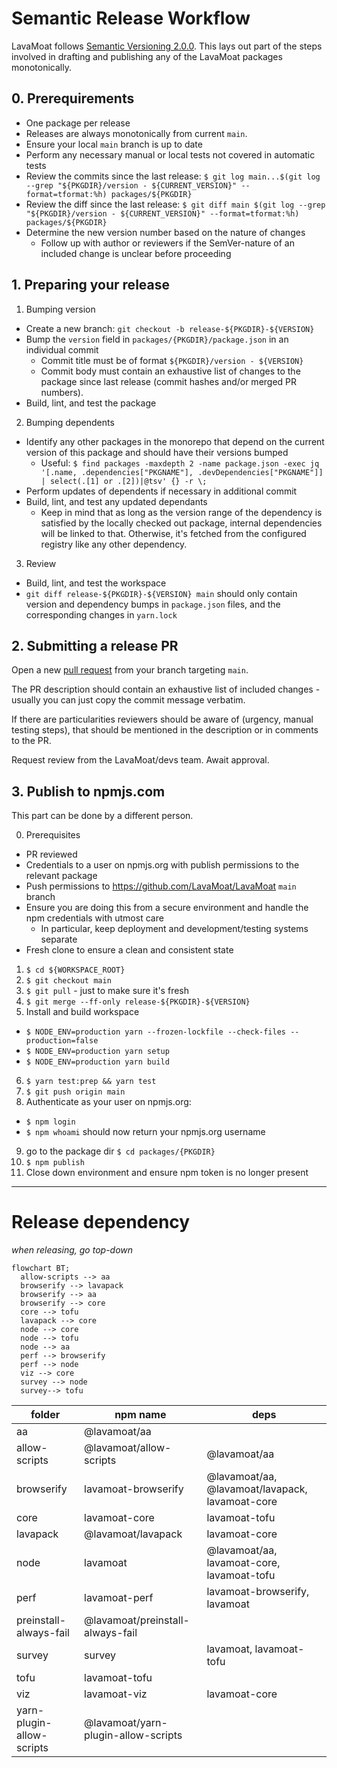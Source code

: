 # Semantic Release Workflow

LavaMoat follows [Semantic Versioning 2.0.0](https://semver.org/spec/v2.0.0.html).
This lays out part of the steps involved in drafting and publishing any of the LavaMoat packages monotonically.

## 0. Prerequirements

- One package per release
- Releases are always monotonically from current `main`.
- Ensure your local `main` branch is up to date
- Perform any necessary manual or local tests not covered in automatic tests
- Review the commits since the last release: `$ git log main...$(git log --grep "${PKGDIR}/version - ${CURRENT_VERSION}" --format=tformat:%h) packages/${PKGDIR}`
- Review the diff since the last release: `$ git diff main $(git log --grep "${PKGDIR}/version - ${CURRENT_VERSION}" --format=tformat:%h) packages/${PKGDIR}`
- Determine the new version number based on the nature of changes
  - Follow up with author or reviewers if the SemVer-nature of an included change is unclear before proceeding

## 1. Preparing your release

1) Bumping version
  - Create a new branch: `git checkout -b release-${PKGDIR}-${VERSION}`
  - Bump the `version` field in `packages/{PKGDIR}/package.json` in an individual commit
    - Commit title must be of format `${PKGDIR}/version - ${VERSION}`
    - Commit body must contain an exhaustive list of changes to the package since last release (commit hashes and/or merged PR numbers).
  - Build, lint, and test the package
2) Bumping dependents
  - Identify any other packages in the monorepo that depend on the current version of this package and should have their versions bumped
    - Useful: `$ find packages -maxdepth 2 -name package.json -exec jq '[.name, .dependencies["PKGNAME"], .devDependencies["PKGNAME"]] | select(.[1] or .[2])|@tsv' {} -r \;`
  - Perform updates of dependents if necessary in additional commit
  - Build, lint, and test any updated dependants
    - Keep in mind that as long as the version range of the dependency is satisfied by the locally checked out package, internal dependencies will be linked to that. Otherwise, it's fetched from the configured registry like any other dependency.
3) Review
  - Build, lint, and test the workspace
  - `git diff release-${PKGDIR}-${VERSION} main` should only contain version and dependency bumps in `package.json` files, and the corresponding changes in `yarn.lock`

## 2. Submitting a release PR

Open a new [pull request](https://github.com/LavaMoat/LavaMoat/compare) from your branch targeting `main`.

The PR description should contain an exhaustive list of included changes - usually you can just copy the commit message verbatim.

If there are particularities reviewers should be aware of (urgency, manual testing steps), that should be mentioned in the description or in comments to the PR.

Request review from the LavaMoat/devs team. Await approval.

## 3. Publish to npmjs.com

This part can be done by a different person.

0. Prerequisites
  - PR reviewed
  - Credentials to a user on npmjs.org with publish permissions to the relevant package
  - Push permissions to https://github.com/LavaMoat/LavaMoat `main` branch
  - Ensure you are doing this from a secure environment and handle the npm credentials with utmost care
    - In particular, keep deployment and development/testing systems separate
  - Fresh clone to ensure a clean and consistent state
1. `$ cd ${WORKSPACE_ROOT}`
2. `$ git checkout main`
3. `$ git pull` - just to make sure it's fresh
4. `$ git merge --ff-only release-${PKGDIR}-${VERSION}`
5. Install and build workspace
  - `$ NODE_ENV=production yarn --frozen-lockfile --check-files --production=false`
  - `$ NODE_ENV=production yarn setup`
  - `$ NODE_ENV=production yarn build`
6. `$ yarn test:prep && yarn test`
7. `$ git push origin main`
8. Authenticate as your user on npmjs.org:
  - `$ npm login`
  - `$ npm whoami` should now return your npmjs.org username
9.  go to the package dir `$ cd packages/{PKGDIR}`
10. `$ npm publish`
11. Close down environment and ensure npm token is no longer present

---

# Release dependency

*when releasing, go top-down*

```mermaid
flowchart BT;
  allow-scripts --> aa
  browserify --> lavapack
  browserify --> aa
  browserify --> core
  core --> tofu
  lavapack --> core
  node --> core
  node --> tofu
  node --> aa
  perf --> browserify
  perf --> node
  viz --> core
  survey --> node
  survey--> tofu

```


| folder                    | npm name                            | deps                                            |
| ------------------------- | ----------------------------------- | ----------------------------------------------- |
| aa                        | @lavamoat/aa                        |                                                 |
| allow-scripts             | @lavamoat/allow-scripts             | @lavamoat/aa                                    |
| browserify                | lavamoat-browserify                 | @lavamoat/aa, @lavamoat/lavapack, lavamoat-core |
| core                      | lavamoat-core                       | lavamoat-tofu                                   |
| lavapack                  | @lavamoat/lavapack                  | lavamoat-core                                   |
| node                      | lavamoat                            | @lavamoat/aa, lavamoat-core, lavamoat-tofu      |
| perf                      | lavamoat-perf                       | lavamoat-browserify, lavamoat                   |
| preinstall-always-fail    | @lavamoat/preinstall-always-fail    |                                                 |
| survey                    | survey                              | lavamoat, lavamoat-tofu                         |
| tofu                      | lavamoat-tofu                       |                                                 |
| viz                       | lavamoat-viz                        | lavamoat-core                                   |
| yarn-plugin-allow-scripts | @lavamoat/yarn-plugin-allow-scripts |                                                 |
